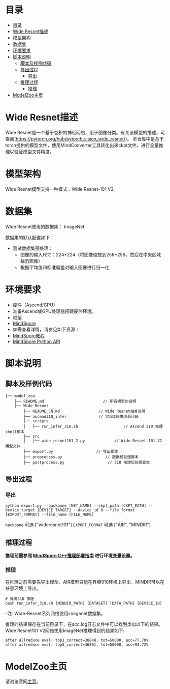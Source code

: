 # 目录

<!-- TOC -->

- [目录](#目录)
- [Wide Resnet描述](#resnet描述)
- [模型架构](#模型架构)
- [数据集](#数据集)
- [环境要求](#环境要求)
- [脚本说明](#脚本说明)
    - [脚本及样例代码](#脚本及样例代码)
    - [导出过程](#导出过程)
        - [导出](#导出)
    - [推理过程](#推理过程)
        - [推理](#推理)
- [ModelZoo主页](#modelzoo主页)

<!-- /TOC -->

# Wide Resnet描述

Wide Resnet是一个基于卷积的神经网络，用于图像分类。有关该模型的描述，可查阅(https://pytorch.org/hub/pytorch_vision_wide_resnet/)。
本仓库中是基于torch提供的模型文件，使用MindConverter工具转化出来ckpt文件，进行全量推理以验证模型文件精度。

# 模型架构

Wide Resnet模型支持一种模式：Wide Resnet-101 V2。

# 数据集

Wide Resnet使用的数据集： ImageNet

数据集的默认配置如下：

- 测试数据集预处理：
    - 图像的输入尺寸：224\*224（将图像缩放到256\*256，然后在中央区域裁剪图像）
    - 根据平均值和标准偏差对输入图像进行归一化

# 环境要求

- 硬件（Ascend/GPU）
- 准备Ascend或GPU处理器搭建硬件环境。
- 框架
- [MindSpore](https://www.mindspore.cn/install)
- 如需查看详情，请参见如下资源：
- [MindSpore教程](https://www.mindspore.cn/tutorials/zh-CN/master/index.html)
- [MindSpore Python API](https://www.mindspore.cn/docs/zh-CN/master/index.html)

# 脚本说明

## 脚本及样例代码

```shell
├── model_zoo
    ├── README.md                          // 所有模型的说明
    ├── Wide Resnet
        ├── README_CN.md                 // Wide Resnet相关说明
        ├── ascend310_infer              // 实现310推理源代码
        ├── scripts
        │   ├── run_infer_310.sh                    // Ascend 310 推理shell脚本
        ├── src
        │   ├── wide_resnet101_2.py             // Wide Resnet-101 V2模型文件
        ├── export.py                   // 导出脚本
        ├── preprocess.py                   // 数据预处理脚本
        ├── postprocess.py                   // 310 推理后处理脚本
```

## 导出过程

### 导出

```shell
python export.py --backbone [NET_NAME] --ckpt_path [CKPT_PATH] --device_target [DEVICE_TARGET] --device_id 0 --file_format [EXPORT_FORMAT] --file_name [FILE_NAME]
```

`backbone` 可选 ["wideresnet101"]
`EXPORT_FORMAT` 可选 ["AIR", "MINDIR"]

## 推理过程

**推理前需参照 [MindSpore C++推理部署指南](https://gitee.com/mindspore/models/blob/master/utils/cpp_infer/README_CN.md) 进行环境变量设置。**

### 推理

在推理之前需要先导出模型，AIR模型只能在昇腾910环境上导出，MINDIR可以在任意环境上导出。

```shell
# 昇腾310 推理
bash run_infer_310.sh [MINDIR_PATH] [DATASET] [DATA_PATH] [DEVICE_ID]
```

-注: Wide-Resnet系列网络使用imagenet数据集。

推理的结果保存在当前目录下，在acc.log日志文件中可以找到类似以下的结果。
Wide Resnet101 V2网络使用ImageNet推理得到的结果如下:

  ```log
  after allreduce eval: top1_correct=38848, tot=50000, acc=77.70%
  after allreduce eval: top5_correct=46861, tot=50000, acc=93.72%
  ```

# ModelZoo主页

 请浏览官网[主页](https://gitee.com/mindspore/models)。
